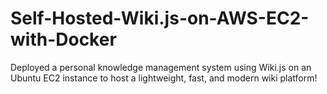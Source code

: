 # Self-Hosted-Wiki.js-on-AWS-EC2-with-Docker
Deployed a personal knowledge management system using Wiki.js on an Ubuntu EC2 instance to host a lightweight, fast, and modern wiki platform! 
